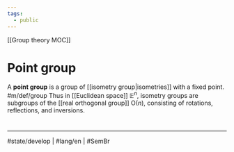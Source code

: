 ```yaml
---
tags:
  - public
---
```

[[Group theory MOC]]
# Point group

A **point group** is a group of [[isometry group|isometries]] with a fixed point. #m/def/group
Thus in [[Euclidean space]] $\mathbb{E}^n$, isometry groups are subgroups of the [[real orthogonal group]] $\mathrm{O}(n)$,
consisting of rotations, reflections, and inversions.


#
---
#state/develop | #lang/en | #SemBr

